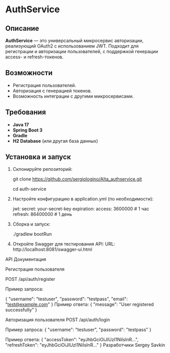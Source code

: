 # AuthService

## Описание
**AuthService** — это универсальный микросервис авторизации, реализующий OAuth2 с использованием JWT. Подходит для регистрации и авторизации пользователей, с поддержкой генерации access- и refresh-токенов.

## Возможности
- Регистрация пользователей.
- Авторизация с генерацией токенов.
- Возможность интеграции с другими микросервисами.

## Требования
- **Java 17**
- **Spring Boot 3**
- **Gradle**
- **H2 Database** (или другая база данных)

## Установка и запуск

1. Склонируйте репозиторий:
   
   git clone https://github.com/sergiologino/Alta_authservice.git
   
   cd auth-service
   
3. Настройте конфигурацию в application.yml (по необходимости):

   jwt:
   secret: your-secret-key
   expiration:
   access: 3600000  # 1 час
   refresh: 86400000  # 1 день

4. Сборка и запуск:

   ./gradlew bootRun

5. Откройте Swagger для тестирования API:
   URL: http://localhost:8081/swagger-ui.html

API Документация

Регистрация пользователя

POST /api/auth/register

Пример запроса:

{
"username": "testuser",
"password": "testpass",
"email": "test@example.com"
}
Пример ответа:
{
"message": "User registered successfully"
}

Авторизация пользователя
POST /api/auth/login

Пример запроса:
{
"username": "testuser",
"password": "testpass"
}

Пример ответа:
{
"accessToken": "eyJhbGciOiJIUzI1NiIsInR...",
"refreshToken": "eyJhbGciOiJIUzI1NiIsInR..."
}
Разработчики
Sergey Savkin
